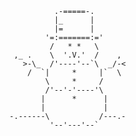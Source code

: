                 .-=====-.
                |_      |
                |=      |
              '=:=======:='
               /   * *   \
       ,_ .    \  '.V.'  /    ,
         >-\_  /'----'--`\  _/-<
          /  `|     *     |`  \
              \     *     /
              /'--'-'----'\
             |      *      |
             |             |
      -.------\           /---.-
               '--'---'--`